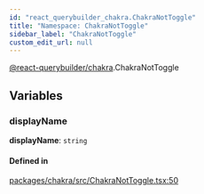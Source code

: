```yaml
---
id: "react_querybuilder_chakra.ChakraNotToggle"
title: "Namespace: ChakraNotToggle"
sidebar_label: "ChakraNotToggle"
custom_edit_url: null
---
```


[@react-querybuilder/chakra](../modules/react_querybuilder_chakra.md).ChakraNotToggle

## Variables

### displayName

 **displayName**: `string`

#### Defined in

[packages/chakra/src/ChakraNotToggle.tsx:50](https://github.com/react-querybuilder/react-querybuilder/blob/55590db8/packages/chakra/src/ChakraNotToggle.tsx#L50)
